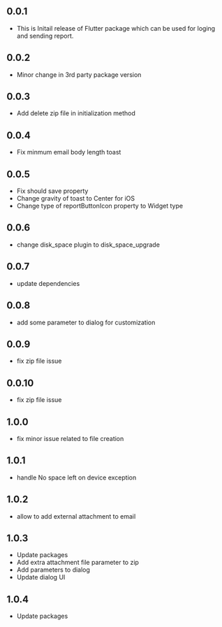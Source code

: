 ## 0.0.1

- This is Initail release of Flutter package which can be used for loging and sending report.

## 0.0.2

- Minor change in 3rd party package version

## 0.0.3

- Add delete zip file in initialization method

## 0.0.4

- Fix minmum email body length toast

## 0.0.5

- Fix should save property
- Change gravity of toast to Center for iOS
- Change type of reportButtonIcon property to Widget type

## 0.0.6

- change disk_space plugin to disk_space_upgrade
## 0.0.7

- update dependencies
## 0.0.8

- add some parameter to dialog for customization
## 0.0.9

- fix zip file issue
## 0.0.10

- fix zip file issue
## 1.0.0

- fix minor issue related to file creation
## 1.0.1

- handle No space left on device exception
## 1.0.2

- allow to add external attachment to email

## 1.0.3

- Update packages
- Add extra attachment file parameter to zip
- Add parameters to dialog
- Update dialog UI
## 1.0.4

- Update packages